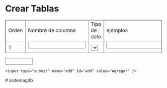 <!DOCTYPE html PUBLIC "-//W3C//DTD XHTML 1.0 Transitional//EN" "http://www.w3.org/TR/xhtml1/DTD/xhtml1-transitional.dtd">
<html xmlns="http://www.w3.org/1999/xhtml">
<head>
<meta http-equiv="Content-Type" content="text/html; charset=utf-8" />
<title>Documento sin título</title>
</head>
<div>

</div>

<body>
<div id="header">
<h1><strong>Crear Tablas</strong></h1>
</div>
<div id="body">
  <table width="996" height="107" border="1">
    <tr>
      <td width="50">Orden</td>
      <td width="200">Nombre de columna</td>
      <td width="200">Tipo de dato</td>
      <td width="200">ejemplos</td>
      <td width="200">Opciones</td>
      <td width="50">Ayuda</td>
      <td width="50">Eliminar</td>
    </tr>
    <tr>
      <td>1</td>
      <td><form id="form1" name="form1" method="post" action="">
        <label for="textfield"></label>
        <input type="text" name="textfield" id="textfield" />
      </form></td>
      <td><select name="tipodato"></select>&nbsp;</td>
      <td><form id="form1" name="form1" method="post" action="">
        <label for="textfield"></label>
        <input type="text" name="textfield" id="textfield" />
      </form></td>
      <td><select name="tipodato" size="1"></select>&nbsp;</td>
      <td>&nbsp;</td>
      <td><form id="form2" name="form2" method="post" action="">
        <input type="radio" name="radio" id="radio" value="radio" />
        <label for="radio"></label>
      </form></td>
    </tr>
        <tr>
      <td>2</td>
      <td><form id="form1" name="form1" method="post" action="">
        <label for="textfield"></label>
        <input type="text" name="textfield" id="textfield" />
      </form></td>
      <td><select name="tipodato"></select>&nbsp;</td>
      <td><form id="form1" name="form1" method="post" action="">
        <label for="textfield"></label>
        <input type="text" name="textfield" id="textfield" />
      </form></td>
      <td><select name="tipodato" size="1"></select>&nbsp;</td>
      <td>&nbsp;</td>
      <td><form id="form2" name="form2" method="post" action="">
        <input type="radio" name="radio" id="radio" value="radio" />
        <label for="radio"></label>
      </form></td>
    </tr>
    
  </table>
  <form id="form3" name="form3" method="post" action="">
  <input name="textfield" type="text" id="textfield" size="8" />
    
    <input type="submit" name="add" id="add" value="Agregar" />
  </form>
</div>
</body>
</html># sistemagdb

